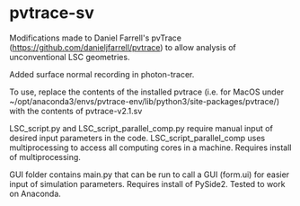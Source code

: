 # pvtrace-sv

Modifications made to Daniel Farrell's pvTrace (https://github.com/danieljfarrell/pvtrace) to allow analysis of unconventional LSC geometries.

Added surface normal recording in photon-tracer.

To use, replace the contents of the installed pvtrace (i.e. for MacOS under ~/opt/anaconda3/envs/pvtrace-env/lib/python3/site-packages/pvtrace/) with the contents of pvtrace-v2.1.sv

LSC_script.py and LSC_script_parallel_comp.py require manual input of desired input parameters in the code. LSC_script_parallel_comp uses multiprocessing to access all computing cores in a machine. Requires install of multiprocessing.

GUI folder contains main.py that can be run to call a GUI (form.ui) for easier input of simulation parameters. Requires install of PySide2. Tested to work on Anaconda.

